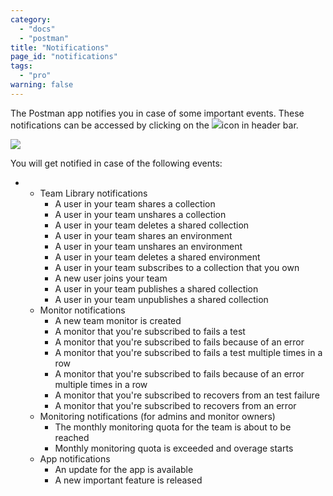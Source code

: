 ```yaml
---
category: 
  - "docs"
  - "postman"
title: "Notifications"
page_id: "notifications"
tags: 
  - "pro"
warning: false
---
```


The Postman app notifies you in case of some important events. These notifications can be accessed by clicking on the ![](https://s3.amazonaws.com/postman-static-getpostman-com/postman-docs/59084883.png)icon in header bar.

![](https://s3.amazonaws.com/postman-static-getpostman-com/postman-docs/59085470.png)

You will get notified in case of the following events:

*   *   Team Library notifications
        *   A user in your team shares a collection
        *   A user in your team unshares a collection
        *   A user in your team deletes a shared collection
        *   A user in your team shares an environment
        *   A user in your team unshares an environment
        *   A user in your team deletes a shared environment
        *   A user in your team subscribes to a collection that you own
        *   A new user joins your team
        *   A user in your team publishes a shared collection
        *   A user in your team unpublishes a shared collection
    *   Monitor notifications
        *   A new team monitor is created
        *   A monitor that you're subscribed to fails a test
        *   A monitor that you're subscribed to fails because of an error
        *   A monitor that you're subscribed to fails a test multiple times in a row
        *   A monitor that you're subscribed to fails because of an error multiple times in a row
        *   A monitor that you're subscribed to recovers from an test failure
        *   A monitor that you're subscribed to recovers from an error
    *   Monitoring notifications (for admins and monitor owners)
        *   The monthly monitoring quota for the team is about to be reached
        *   Monthly monitoring quota is exceeded and overage starts
    *   App notifications
        *   An update for the app is available
        *   A new important feature is released
